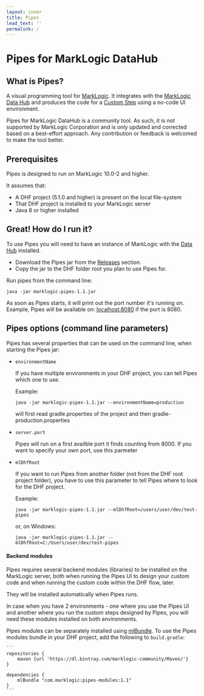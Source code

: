 ```yaml
---
layout: inner
title: Pipes
lead_text: ''
permalink: /
---
```


# Pipes for MarkLogic DataHub

## What is Pipes?
A visual programming tool for [MarkLogic](https://docs.marklogic.com/guide/getting-started/intro). It integrates with the [MarkLogic Data Hub](https://docs.marklogic.com/datahub/) and produces the code for a [Custom Step](https://docs.marklogic.com/datahub/modules/editing-custom-step-module.html) using a no-code UI environment.

Pipes for MarkLogic DataHub is a community tool. As such, it is not supported by MarkLogic Corporation and is only updated and corrected based on a best-effort approach. Any contribution or feedback is welcomed to make the tool better.

## Prerequisites

Pipes is designed to run on MarkLogic 10.0-2 and higher.

It assumes that:

- A DHF project (5.1.0 and higher) is present on the local file-system
- That DHF project is installed to your MarkLogic server
- Java 8 or higher installed
 
<a name="download-pipes"></a>
## Great! How do I run it?
To use Pipes you will need to have an instance of MarkLogic with the [Data Hub](https://docs.marklogic.com/datahub/index.html) installed.



- Download the Pipes jar from the [Releases](https://github.com/marklogic-community/pipes/releases) section. 
- Copy the jar to the DHF folder root you plan to use Pipes for.

Run pipes from the command line:

```
java -jar marklogic-pipes-1.1.jar
```

As soon as Pipes starts, it will print out the port number it's running on. Example, Pipes will be available on: [localhost:8080](http://localhost:8080) if the port is 8080.

<a name="configure-pipes"></a>
## Pipes options (command line parameters)

Pipes has several properties that can be used on the command line, when starting the Pipes jar:

- ```environmentName```
    
    If you have multiple environments in your DHF project, you can tell Pipes which one to use.

    Example:
    
    ```java -jar marklogic-pipes-1.1.jar --environmentName=production```

    will first read gradle.properties of the project and then gradle-production.properties

- ```server.port```

    Pipes will run on a first availble port it finds counting from 8000. If you want to specify your own port, use this parmeter

- ```mlDhfRoot```

    If you want to run Pipes from another folder (not from the DHF root project folder), you have to use this parameter to tell Pipes where to look for the DHF project.

    Example:

    ```java -jar marklogic-pipes-1.1.jar --mlDhfRoot=/users/user/dev/test-pipes```

    or, on Windows:

    ```java -jar marklogic-pipes-1.1.jar --mlDhfRoot=C:/Users/user/dev/test-pipes```


#### Backend modules

Pipes requires several backend modules (libraries) to be installed on the MarkLogic server, both when running the Pipes UI to design your custom code and when running the custom code within the DHF flow, later.

They will be installed automatically when Pipes runs.

In case when you have 2 environments - one where you use the Pipes UI and another where you run the custom steps designed by Pipes, you will need these modules installed on both environments.

Pipes modules can be separately installed using [mlBundle](https://github.com/marklogic-community/ml-gradle/wiki/Bundles). To use the Pipes modules bundle in your DHF project, add the following to `build.gradle`:

    ```
    repositories {
        maven {url 'https://dl.bintray.com/marklogic-community/Maven/'}
    }
    
    dependencies {
        mlBundle "com.marklogic:pipes-modules:1.1"
    }
    ```


